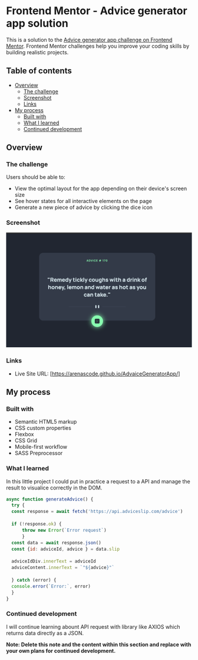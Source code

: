 # Frontend Mentor - Advice generator app solution

This is a solution to the [Advice generator app challenge on Frontend Mentor](https://www.frontendmentor.io/challenges/advice-generator-app-QdUG-13db). Frontend Mentor challenges help you improve your coding skills by building realistic projects.

## Table of contents

- [Overview](#overview)
  - [The challenge](#the-challenge)
  - [Screenshot](#screenshot)
  - [Links](#links)
- [My process](#my-process)
  - [Built with](#built-with)
  - [What I learned](#what-i-learned)
  - [Continued development](#continued-development)



## Overview

### The challenge

Users should be able to:

- View the optimal layout for the app depending on their device's screen size
- See hover states for all interactive elements on the page
- Generate a new piece of advice by clicking the dice icon

### Screenshot

![](./images/AdviceAppScreenShot.png)

### Links

- Live Site URL: [https://arenascode.github.io/AdvaiceGeneratorApp/]

## My process

### Built with

- Semantic HTML5 markup
- CSS custom properties
- Flexbox
- CSS Grid
- Mobile-first workflow
- SASS Preprocessor


### What I learned

In this little project I could put in practice a request to a API and manage the result to visualice correctly in the DOM.

```js
async function generateAdvice() {
  try {
  const response = await fetch('https://api.adviceslip.com/advice')

  if (!response.ok) {
      throw new Error(`Error request`)
      }
  const data = await response.json()
  const {id: adviceId, advice } = data.slip
  
  adviceIdDiv.innerText = adviceId
  adviceContent.innerText = `"${advice}"`

  } catch (error) {
  console.error(`Error:`, error)
  }
}
```

### Continued development

I will continue learning abount API request with library like AXIOS which returns data directly as a JSON.

**Note: Delete this note and the content within this section and replace with your own plans for continued development.**
